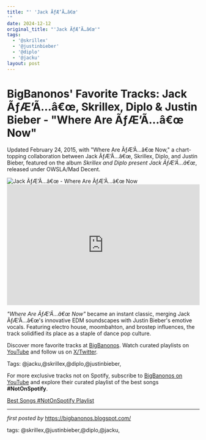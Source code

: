 ```yaml
---
title: "' 'Jack ÃƒÆ’Ã…â€œ'
'"
date: 2024-12-12
original_title: "'Jack ÃƒÆ’Ã…â€œ'"
tags:
  - '@skrillex'
  - '@justinbieber'
  - '@diplo'
  - '@jacku'
layout: post
---
```

<!-- Post Title -->
<h1 >BigBanonos' Favorite Tracks: Jack ÃƒÆ’Ã…â€œ, Skrillex, Diplo & Justin Bieber - "Where Are ÃƒÆ’Ã…â€œ Now"</h1> <!-- Introductory Text -->
<p >Updated February 24, 2015, with "Where Are ÃƒÆ’Ã…â€œ Now," a chart-topping collaboration between Jack ÃƒÆ’Ã…â€œ, Skrillex, Diplo, and Justin Bieber, featured on the album <em>Skrillex and Diplo present Jack ÃƒÆ’Ã…â€œ</em>, released under OWSLA/Mad Decent.</p> <!-- Featured Image -->
<div > <img src="https://djmag.com/sites/default/files/styles/djm_23_1005x565/public/article/image/jack-u-press-pic.jpg.webp?itok=MQGHLoXf" alt="Jack ÃƒÆ’Ã…â€œ - Where Are ÃƒÆ’Ã…â€œ Now" />
</div> <!-- YouTube Video Embed -->
<div > <iframe width="100%" height="315" src="https://www.youtube.com/embed/nntGTK2Fhb0" title="Skrillex and Diplo - "Where Are ÃƒÆ’Ã…â€œ Now" with Justin Bieber (Official Video)" frameborder="0" allow="accelerometer; autoplay; encrypted-media; gyroscope; picture-in-picture; web-share" referrerpolicy="strict-origin-when-cross-origin" allowfullscreen></iframe>
</div> <!-- Song Information -->
<div > <p><em>"Where Are ÃƒÆ’Ã…â€œ Now"</em> became an instant classic, merging Jack ÃƒÆ’Ã…â€œ's innovative EDM soundscapes with Justin Bieber's emotive vocals. Featuring electro house, moombahton, and brostep influences, the track solidified its place as a staple of dance pop culture.</p>
</div> <!-- Footer Links -->
<div > <p>Discover more favorite tracks at <a href="https://bigbanonos.blogspot.com/" target="_blank">BigBanonos</a>. Watch curated playlists on <a href="https://www.youtube.com/@BigBanonos" target="_blank">YouTube</a> and follow us on <a href="https://x.com/bigbanonos" target="_blank">X/Twitter</a>.</p>
</div> <!-- Tags -->
<p >Tags: @jacku,@skrillex,@diplo,@justinbieber,</p>


<!--Subscribe and Playlist Links-->
<div>
    <p>For more exclusive tracks not on Spotify, subscribe to <a href="https://www.youtube.com/@BigBanonos" target="_blank">BigBanonos on YouTube</a> and explore their curated playlist of the best songs <strong>#NotOnSpotify</strong>.</p>
    <p><a href="https://www.youtube.com/playlist?list=PLtuNtuTatqI0kFahUCbtbfenC_ET5O_tr" target="_blank">Best Songs #NotOnSpotify Playlist<br /></a></p></div>

<hr />

<p><em>first posted by</em> <a href="https://bigbanonos.blogspot.com/" rel="noopener" target="_new">https://bigbanonos.blogspot.com/</a></p>

<p>tags: @skrillex,@justinbieber,@diplo,@jacku,</p>
